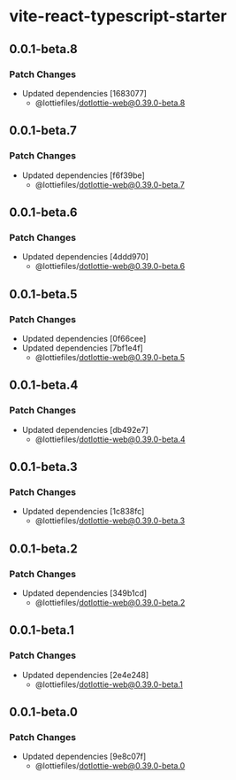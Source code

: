 # vite-react-typescript-starter

## 0.0.1-beta.8

### Patch Changes

- Updated dependencies [1683077]
  - @lottiefiles/dotlottie-web@0.39.0-beta.8

## 0.0.1-beta.7

### Patch Changes

- Updated dependencies [f6f39be]
  - @lottiefiles/dotlottie-web@0.39.0-beta.7

## 0.0.1-beta.6

### Patch Changes

- Updated dependencies [4ddd970]
  - @lottiefiles/dotlottie-web@0.39.0-beta.6

## 0.0.1-beta.5

### Patch Changes

- Updated dependencies [0f66cee]
- Updated dependencies [7bf1e4f]
  - @lottiefiles/dotlottie-web@0.39.0-beta.5

## 0.0.1-beta.4

### Patch Changes

- Updated dependencies [db492e7]
  - @lottiefiles/dotlottie-web@0.39.0-beta.4

## 0.0.1-beta.3

### Patch Changes

- Updated dependencies [1c838fc]
  - @lottiefiles/dotlottie-web@0.39.0-beta.3

## 0.0.1-beta.2

### Patch Changes

- Updated dependencies [349b1cd]
  - @lottiefiles/dotlottie-web@0.39.0-beta.2

## 0.0.1-beta.1

### Patch Changes

- Updated dependencies [2e4e248]
  - @lottiefiles/dotlottie-web@0.39.0-beta.1

## 0.0.1-beta.0

### Patch Changes

- Updated dependencies [9e8c07f]
  - @lottiefiles/dotlottie-web@0.39.0-beta.0
